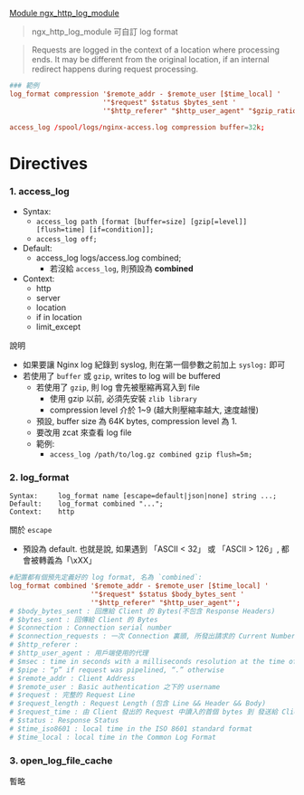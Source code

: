 [Module ngx_http_log_module](https://nginx.org/en/docs/http/ngx_http_log_module.html)

> ngx_http_log_module 可自訂 log format

> Requests are logged in the context of a location where processing ends. It may be different from the original location, if an internal redirect happens during request processing.

```conf
### 範例
log_format compression '$remote_addr - $remote_user [$time_local] '
                       '"$request" $status $bytes_sent '
                       '"$http_referer" "$http_user_agent" "$gzip_ratio"';

access_log /spool/logs/nginx-access.log compression buffer=32k;
```


# Directives

### 1. access_log

- Syntax: 
    - `access_log path [format [buffer=size] [gzip[=level]] [flush=time] [if=condition]];`
    - `access_log off;`
- Default:
    - access_log logs/access.log combined;
        - 若沒給 `access_log`, 則預設為 **combined**
- Context:
    - http
    - server
    - location
    - if in location
    - limit_except

說明

- 如果要讓 Nginx log 紀錄到 syslog, 則在第一個參數之前加上 `syslog:` 即可
- 若使用了 `buffer` 或 `gzip`, writes to log will be buffered
    - 若使用了 `gzip`, 則 log 會先被壓縮再寫入到 file
        - 使用 gzip 以前, 必須先安裝 `zlib library`
        - compression level 介於 1~9 (越大則壓縮率越大, 速度越慢)
    - 預設, buffer size 為 64K bytes, compression level 為 1.
    - 要改用 zcat 來查看 log file
    - 範例:
        - `access_log /path/to/log.gz combined gzip flush=5m;`


### 2. log_format

```
Syntax:	    log_format name [escape=default|json|none] string ...;
Default:    log_format combined "...";
Context:	http
```

關於 `escape`

- 預設為 default. 也就是說, 如果遇到 「ASCII < 32」 或 「ASCII > 126」, 都會被轉義為「\xXX」

```conf
#配置都有個預先定義好的 log format, 名為 `combined`:
log_format combined '$remote_addr - $remote_user [$time_local] '
                    '"$request" $status $body_bytes_sent '
                    '"$http_referer" "$http_user_agent"';
# $body_bytes_sent : 回應給 Client 的 Bytes(不包含 Response Headers)
# $bytes_sent : 回傳給 Client 的 Bytes
# $connection : Connection serial number
# $connection_requests : 一次 Connection 裏頭, 所發出請求的 Current Number
# $http_referer : 
# $http_user_agent : 用戶端使用的代理
# $msec : time in seconds with a milliseconds resolution at the time of the log write
# $pipe : “p” if request was pipelined, “.” otherwise
# $remote_addr : Client Address
# $remote_user : Basic authentication 之下的 username
# $request : 完整的 Request Line
# $request_length : Request Length (包含 Line && Header && Body)
# $request_time : 由 Client 發出的 Request 中讀入的首個 bytes 到 發送給 Client 最後一個 bytes 之後, 寫入 log 的時間區間
# $status : Response Status
# $time_iso8601 : local time in the ISO 8601 standard format
# $time_local : local time in the Common Log Format
```


### 3. open_log_file_cache

暫略